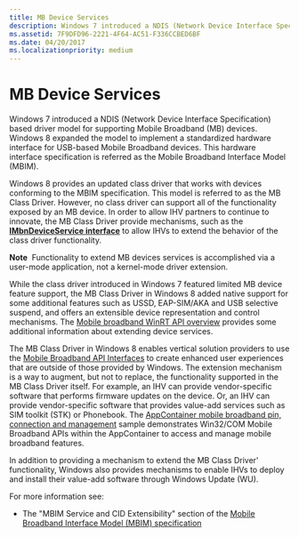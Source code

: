 ```yaml
---
title: MB Device Services
description: Windows 7 introduced a NDIS (Network Device Interface Specification) based driver model for supporting Mobile Broadband (MB) devices.
ms.assetid: 7F9DFD96-2221-4F64-AC51-F336CCBED6BF
ms.date: 04/20/2017
ms.localizationpriority: medium
---
```


# MB Device Services


Windows 7 introduced a NDIS (Network Device Interface Specification) based driver model for supporting Mobile Broadband (MB) devices. Windows 8 expanded the model to implement a standardized hardware interface for USB-based Mobile Broadband devices. This hardware interface specification is referred as the Mobile Broadband Interface Model (MBIM).

Windows 8 provides an updated class driver that works with devices conforming to the MBIM specification. This model is referred to as the MB Class Driver. However, no class driver can support all of the functionality exposed by an MB device. In order to allow IHV partners to continue to innovate, the MB Class Driver provide mechanisms, such as the [**IMbnDeviceService interface**](https://msdn.microsoft.com/library/windows/desktop/hh780509) to allow IHVs to extend the behavior of the class driver functionality.

**Note**  Functionality to extend MB devices services is accomplished via a user-mode application, not a kernel-mode driver extension.

 

While the class driver introduced in Windows 7 featured limited MB device feature support, the MB Class Driver in Windows 8 added native support for some additional features such as USSD, EAP-SIM/AKA and USB selective suspend, and offers an extensible device representation and control mechanisms. The [Mobile broadband WinRT API overview](https://go.microsoft.com/fwlink/p/?linkid=242060) provides some additional information about extending device services.

The MB Class Driver in Windows 8 enables vertical solution providers to use the [Mobile Broadband API Interfaces](https://msdn.microsoft.com/library/windows/desktop/dd323268) to create enhanced user experiences that are outside of those provided by Windows. The extension mechanism is a way to augment, but not to replace, the functionality supported in the MB Class Driver itself. For example, an IHV can provide vendor-specific software that performs firmware updates on the device. Or, an IHV can provide vendor-specific software that provides value-add services such as SIM toolkit (STK) or Phonebook. The [AppContainer mobile broadband pin, connection and management](https://go.microsoft.com/fwlink/p/?linkid=320381) sample demonstrates Win32/COM Mobile Broadband APIs within the AppContainer to access and manage mobile broadband features.

In addition to providing a mechanism to extend the MB Class Driver' functionality, Windows also provides mechanisms to enable IHVs to deploy and install their value-add software through Windows Update (WU).

For more information see:

-   The "MBIM Service and CID Extensibility" section of the [Mobile Broadband Interface Model (MBIM) specification]( https://go.microsoft.com/fwlink/p/?linkid=320791)

 

 





